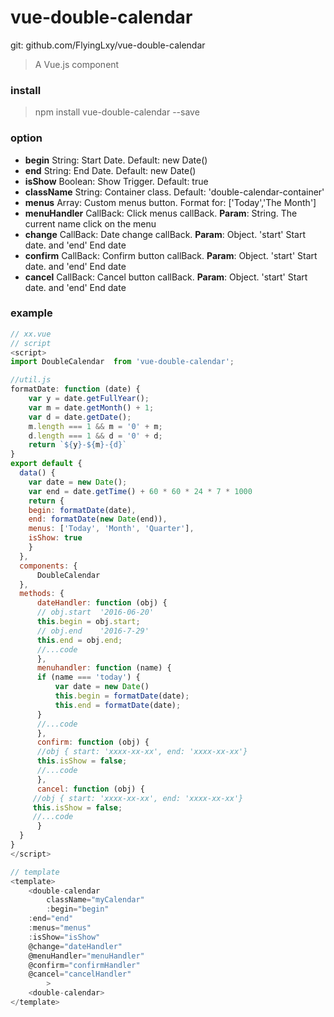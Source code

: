 # vue-double-calendar
git: github.com/FlyingLxy/vue-double-calendar
> A Vue.js component

### install
> npm install vue-double-calendar --save

### option
- **begin** String: Start Date. Default: new Date()
- **end** String: End Date. Default: new Date()
- **isShow** Boolean: Show Trigger. Default: true
- **className** String: Container class. Default: 'double-calendar-container'
- **menus** Array: Custom menus button. Format for: ['Today','The Month']
- **menuHandler** CallBack: Click menus callBack. **Param**: String. The current name click on the menu
- **change** CallBack: Date change callBack. **Param**: Object. 'start' Start date.  and 'end' End date
- **confirm** CallBack:  Confirm button callBack. **Param**: Object. 'start' Start date.  and 'end' End date
- **cancel** CallBack: Cancel button callBack. **Param**: Object. 'start' Start date.  and 'end' End date


### example
```javascript
// xx.vue
// script
<script>
import DoubleCalendar  from 'vue-double-calendar';

//util.js
formatDate: function (date) {
    var y = date.getFullYear();
    var m = date.getMonth() + 1;
    var d = date.getDate();
    m.length === 1 && m = '0' + m;
    d.length === 1 && d = '0' + d;
    return `${y}-${m}-{d}`
}
export default {
  data() {
    var date = new Date();
    var end = date.getTime() + 60 * 60 * 24 * 7 * 1000
    return {
	begin: formatDate(date),
	end: formatDate(new Date(end)),
	menus: ['Today', 'Month', 'Quarter'],
	isShow: true
    }
  },
  components: {
      DoubleCalendar
  },
  methods: {
      dateHandler: function (obj) {
	  // obj.start  '2016-06-20'
	  this.begin = obj.start;
	  // obj.end	'2016-7-29'
	  this.end = obj.end;
	  //...code
      },
      menuhandler: function (name) {
	  if (name === 'today') {
	      var date = new Date()
	      this.begin = formatDate(date);
	      this.end = formatDate(date);
	  }
	  //...code
      },
      confirm: function (obj) {
	  //obj { start: 'xxxx-xx-xx', end: 'xxxx-xx-xx'}
	  this.isShow = false;
	  //...code
      },
      cancel: function (obj) {
	 //obj { start: 'xxxx-xx-xx', end: 'xxxx-xx-xx'}
	 this.isShow = false;
	 //...code
      }
  }
}
</script>

// template
<template>
    <double-calendar
    	className="myCalendar"
    	:begin="begin"
	:end="end"
	:menus="menus"
	:isShow="isShow"
	@change="dateHandler"
	@menuHandler="menuHandler"
	@confirm="confirmHandler"
	@cancel="cancelHandler"
    	>
    <double-calendar>
</template>
```
